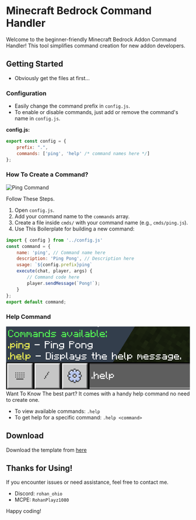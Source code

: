 # Minecraft Bedrock Command Handler

Welcome to the beginner-friendly Minecraft Bedrock Addon Command Handler! This tool simplifies command creation for new addon developers.

## Getting Started
- Obviously get the files at first...
### Configuration

- Easily change the command prefix in `config.js`.
- To enable or disable commands, just add or remove the command's name in `config.js`.

**config.js:**
```javascript
export const config = {
    prefix: ".",
    commands: ['ping', 'help' /* command names here */]
};
```

### How To Create a Command?
![Ping Command](https://raw.githubusercontent.com/RohanDaCoder/CommandHandler/main/assets/ping.png)

Follow These Steps.

1. Open `config.js`.
2. Add your command name to the `commands` array. 
3. Create a file inside `cmds/` with your command name (e.g., `cmds/ping.js`).
4. Use This Boilerplate for building a new command:

```javascript
import { config } from '../config.js'
const command = {
    name: 'ping', // Command name here
    description: 'Ping Pong', // Description here
    usage: `${config.prefix}ping`
    execute(chat, player, args) {
        // Command code here
        player.sendMessage(`Pong!`);
    }
};
export default command;
```

### Help Command
![Help Command](https://raw.githubusercontent.com/RohanDaCoder/CommandHandler/main/assets/help.png)
Want To Know The best part? It comes with a handy help command no need to create one.
- To view available commands: `.help`
- To get help for a specific command: `.help <command>`

## Download

Download the template from [here](https://github.com/RohanDaCoder/CommandHandler/releases/download/Handler/CommandHandler.zip)

## Thanks for Using!

If you encounter issues or need assistance, feel free to contact me.

- Discord: `rohan_ohio`
- MCPE: `RohanPlayz1080`

Happy coding!
